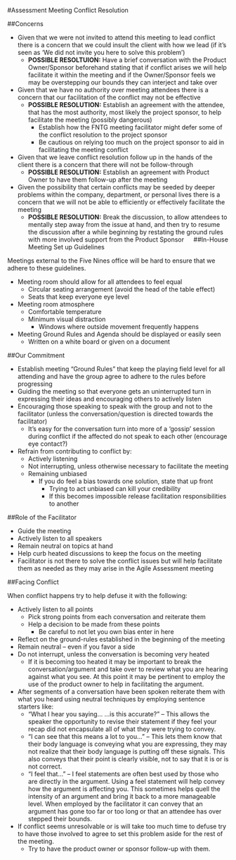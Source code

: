 #Assessment Meeting Conflict Resolution

##Concerns
- Given that we were not invited to attend this meeting to lead conflict there is a concern that we could insult the client with how we lead (if it’s seen as ‘We did not invite you here to solve this problem’)
  - **POSSIBLE RESOLTUION:** Have a brief conversation with the Product Owner/Sponsor beforehand stating that if conflict arises we will help facilitate it within the meeting and if the Owner/Sponsor feels we may be overstepping our bounds they can interject and take over
- Given that we have no authority over meeting attendees there is a concern that our facilitation of the conflict may not be effective
  - **POSSIBLE RESOLUTION:** Establish an agreement with the attendee, that has the most authority, most likely the project sponsor, to help facilitate the meeting (possibly dangerous)
    - Establish how the FNTG meeting facilitator might defer some of the conflict resolution to the project sponsor
    - Be cautious on relying too much on the project sponsor to aid in facilitating the meeting conflict
- Given that we leave conflict resolution follow up in the hands of the client there is a concern that there will not be follow-through
  - **POSSIBLE RESOLUTION:** Establish an agreement with Product Owner to have them follow-up after the meeting
- Given the possibility that certain conflicts may be seeded by deeper problems within the company, department, or personal lives there is a concern that we will not be able to efficiently or effectively facilitate the meeting
  - **POSSIBLE RESOLUTION:** Break the discussion, to allow attendees to mentally step away from the issue at hand, and then try to resume the discussion after a while beginning by restating the ground rules with more involved support from the Product Sponsor
 
##In-House Meeting Set up Guidelines 

Meetings external to the Five Nines office will be hard to ensure that we adhere to these guidelines.

- Meeting room should allow for all attendees to feel equal
  - Circular seating arrangement (avoid the head of the table effect)
  - Seats that keep everyone eye level
- Meeting room atmosphere
  - Comfortable temperature
  - Minimum visual distraction
    - Windows where outside movement frequently happens
- Meeting Ground Rules and Agenda should be displayed or easily seen
  - Written on a white board or given on a document

##Our Commitment

- Establish meeting “Ground Rules” that keep the playing field level for all attending and have the group agree to adhere to the rules before progressing
- Guiding the meeting so that everyone gets an uninterrupted turn in expressing their ideas and encouraging others to actively listen
- Encouraging those speaking to speak with the group and not to the facilitator (unless the conversation/question is directed towards the facilitator)
  - It’s easy for the conversation turn into more of a ‘gossip’ session during conflict if the affected do not speak to each other (encourage eye contact?)
- Refrain from contributing to conflict by:
  - Actively listening
  - Not interrupting, unless otherwise necessary to facilitate the meeting 
  - Remaining unbiased
    - If you do feel a bias towards one solution, state that up front
      - Trying to act unbiased can kill your credibility
      - If this becomes impossible release facilitation responsibilities to another

##Role of the Facilitator

- Guide the meeting
- Actively listen to all speakers
- Remain neutral on topics at hand
- Help curb heated discussions to keep the focus on the meeting
- Facilitator is not there to solve the conflict issues but will help facilitate them as needed as they may arise in the Agile Assessment meeting

##Facing Conflict

When conflict happens try to help defuse it with the following:

- Actively listen to all points
  - Pick strong points from each conversation and reiterate them
  - Help a decision to be made from these points
    - Be careful to not let you own bias enter in here
- Reflect on the ground-rules established in the beginning of the meeting
- Remain neutral – even if you favor a side
- Do not interrupt, unless the conversation is becoming very heated
  - If it is becoming too heated it may be important to break the conversation/argument and take over to review what you are hearing against what you see. At this point it may be pertinent to employ the use of the product owner to help in facilitating the argument.
- After segments of a conversation have been spoken reiterate them with what you heard using neutral techniques by employing sentence starters like:
  - “What I hear you saying… …is this accurate?” – This allows the speaker the opportunity to revise their statement if they feel your recap did not encapsulate all of what they were trying to convey.
  - “I can see that this means a lot to you…” – This lets them know that their body language is conveying what you are expressing, they may not realize that their body language is putting off these signals. This also conveys that their point is clearly visible, not to say that it is or is not correct.
  - “I feel that…” – I feel statements are often best used by those who are directly in the argument. Using a feel statement will help convey how the argument is affecting you. This sometimes helps quell the intensity of an argument and bring it back to a more manageable level. When employed by the facilitator it can convey that an argument has gone too far or too long or that an attendee has over stepped their bounds.
- If conflict seems unresolvable or is will take too much time to defuse try to have those involved to agree to set this problem aside for the rest of the meeting.
  - Try to have the product owner or sponsor follow-up with them.
